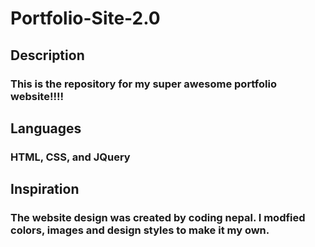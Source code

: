 # Portfolio-Site-2.0

## Description

### This is the repository for my super awesome portfolio website!!!!

## Languages 

### HTML, CSS, and JQuery

## Inspiration

### The website design was created by coding nepal. I modfied colors, images and design styles to make it my own. 
